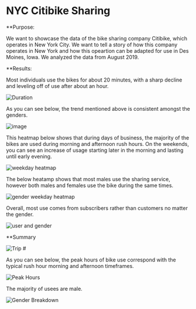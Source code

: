 # NYC Citibike Sharing 

**Purpose:

We want to showcase the data of the bike sharing company Citibike, which operates in New York City. We want to tell a story of how this company operates in New York and how this opeartion can be adapted for use in Des Moines, Iowa. We analyzed the data from August 2019.

**Results:

Most individuals use the bikes for about 20 minutes, with a sharp decline and leveling off of use after about an hour. 

![Duration](https://user-images.githubusercontent.com/92542382/152707398-11896b56-7abf-4172-819d-c18f9f366422.PNG)

As you can see below, the trend mentioned above is consistent amongst the genders. 

![image](https://user-images.githubusercontent.com/92542382/152707476-e1389d46-34ca-429f-afd2-88550ac0ba47.png)

This heatmap below shows that during days of business, the majority of the bikes are used during morning and afternoon rush hours. On the weekends, you can see an increase of usage starting later in the morning and lasting until early evening. 

![weekday heatmap](https://user-images.githubusercontent.com/92542382/152707571-6f49fd13-fe1e-47bc-ac5c-c984f16b73f7.PNG)

The below heatamp shows that most males use the sharing service, however both males and females use the bike during the same times. 

![gender weekday heatmap](https://user-images.githubusercontent.com/92542382/152707683-6addcf80-bf56-4ee4-a869-35197d7234cb.PNG)

Overall, most use comes from subscribers rather than customers no matter the gender.  

![user and gender](https://user-images.githubusercontent.com/92542382/152707745-ceba9704-adc6-49b3-b4b8-926b2a136d3d.PNG)

**Summary 

![Trip #](https://user-images.githubusercontent.com/92542382/152707034-0d5878c8-022a-4431-91f7-cc9986647aa7.PNG)

As you can see below, the peak hours of bike use correspond with the typical rush hour morning and afternoon timeframes. 

![Peak Hours](https://user-images.githubusercontent.com/92542382/152707169-c2aca623-847a-440e-94bb-2d10b06a419e.PNG)

The majority of usees are male.

![Gender Breakdown](https://user-images.githubusercontent.com/92542382/152707223-b97ae56e-6cc3-40d5-bff4-d891599a2c8b.PNG)

